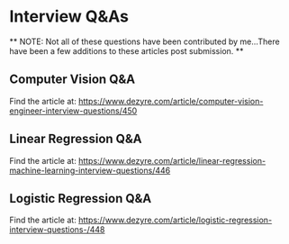 # Interview Q&As
** NOTE: Not all of these questions have been contributed by me...There have been a few additions to these articles post submission. **  

## Computer Vision Q&A
Find the article at: https://www.dezyre.com/article/computer-vision-engineer-interview-questions/450

## Linear Regression Q&A
Find the article at: https://www.dezyre.com/article/linear-regression-machine-learning-interview-questions/446

## Logistic Regression Q&A
Find the article at: https://www.dezyre.com/article/logistic-regression-interview-questions-/448
